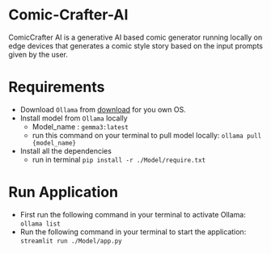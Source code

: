 # Comic-Crafter-AI
ComicCrafter AI is a generative AI based comic generator running locally on edge devices that generates a comic style story based on the input prompts given by the user.

# Requirements
- Download `Ollama` from [download](https://ollama.com/) for you own OS.
- Install model from `Ollama` locally
  - Model_name : `gemma3:latest`
  - run this command on your terminal to pull model locally: `ollama pull {model_name}`
- Install all the dependencies
  - run in terminal `pip install -r ./Model/require.txt`

# Run Application
- First run the following command in your terminal to activate Ollama: `ollama list`
- Run the following command in your terminal to start the application: `streamlit run ./Model/app.py`
